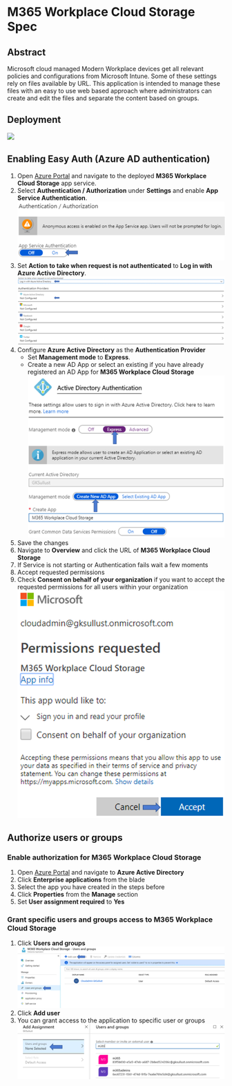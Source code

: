 # M365 Workplace Cloud Storage Spec
## Abstract
Microsoft cloud managed Modern Workplace devices get all relevant policies and configurations from Microsoft Intune. Some of these settings rely on files available by URL. This application is intended to manage these files with an easy to use web based approach where administrators can create and edit the files and separate the content based on groups.

## Deployment

<a href="https://portal.azure.com/#create/Microsoft.Template/uri/https%3A%2F%2Fraw.githubusercontent.com%2Fglueckkanja%2Fgk-m365-workplacecloudstorage%2Fmaster%2Fazuredeploy.json" target="_blank">
    <img src="http://azuredeploy.net/deploybutton.png"/>
</a>

## Enabling Easy Auth (Azure AD authentication)
1. Open [Azure Portal](https://www.portal.azure.com) and navigate to the deployed **M365 Workplace Cloud Storage** app service. 
2. Select **Authentication / Authorization** under **Settings** and enable **App Service Authentication**.
![](https://github.com/glueckkanja/gk-m365-workplacecloudstorage/raw/master/docs/images/1.png)
3. Set **Action to take when request is not authenticated** to **Log in with Azure Active Directory**.
![](https://github.com/glueckkanja/gk-m365-workplacecloudstorage/raw/master/docs/images/2.png)
4. Configure **Azure Active Directory** as the **Authentication Provider**
    - Set **Management mode** to **Express**.
    - Create a new AD App or select an existing if you have already registered an AD App for **M365 Workplace Cloud Storage**
![](https://github.com/glueckkanja/gk-m365-workplacecloudstorage/raw/master/docs/images/3.png)
5. Save the changes
6. Navigate to **Overview** and click the URL of **M365 Workplace Cloud Storage**
7. If Service is not starting or Authentication fails wait a few moments
8. Accept requested permissions
9. Check **Consent on behalf of your organization** if you want to accept the requested permissions for all users within your organization
![](https://github.com/glueckkanja/gk-m365-workplacecloudstorage/raw/master/docs/images/4.png)

## Authorize users or groups
### Enable authorization for M365 Workplace Cloud Storage
1. Open [Azure Portal](https://www.portal.azure.com) and navigate to **Azure Active Directory**
2. Click **Enterprise applications** from the blade
3. Select the app you have created in the steps before
4. Click **Properties** from the **Manage** section
5. Set **User assignment required** to **Yes**

### Grant specific users and groups access to M365 Workplace Cloud Storage
1. Click **Users and groups** 
![](https://github.com/glueckkanja/gk-m365-workplacecloudstorage/raw/master/docs/images/5.png)
2. Click **Add user**
3. You can grant access to the application to specific user or groups
![](https://github.com/glueckkanja/gk-m365-workplacecloudstorage/raw/master/docs/images/6.png)
